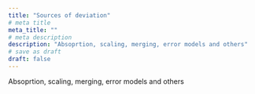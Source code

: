 ```yaml
---
title: "Sources of deviation"
# meta title
meta_title: ""
# meta description
description: "Absoprtion, scaling, merging, error models and others"
# save as draft
draft: false
---
```


Absoprtion, scaling, merging, error models and others